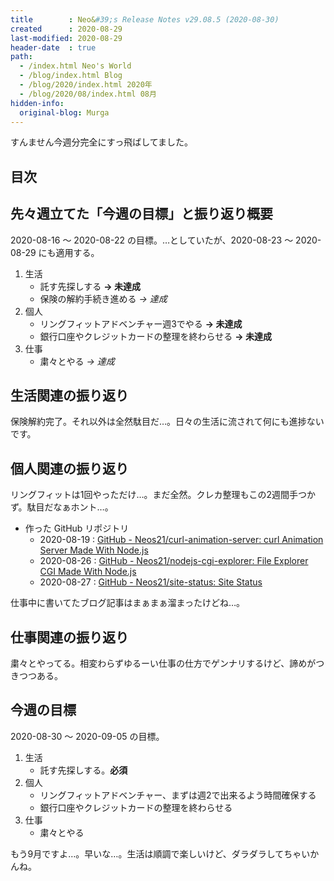 ```yaml
---
title        : Neo&#39;s Release Notes v29.08.5 (2020-08-30)
created      : 2020-08-29
last-modified: 2020-08-29
header-date  : true
path:
  - /index.html Neo's World
  - /blog/index.html Blog
  - /blog/2020/index.html 2020年
  - /blog/2020/08/index.html 08月
hidden-info:
  original-blog: Murga
---
```


すんません今週分完全にすっ飛ばしてました。

## 目次

## 先々週立てた「今週の目標」と振り返り概要

2020-08-16 ～ 2020-08-22 の目標。…としていたが、2020-08-23 ～ 2020-08-29 にも適用する。

1. 生活
    - 託す先探しする __→ 未達成__
    - 保険の解約手続き進める _→ 達成_
2. 個人
    - リングフィットアドベンチャー週3でやる __→ 未達成__
    - 銀行口座やクレジットカードの整理を終わらせる __→ 未達成__
3. 仕事
    - 粛々とやる _→ 達成_

## 生活関連の振り返り

保険解約完了。それ以外は全然駄目だ…。日々の生活に流されて何にも進捗ないです。

## 個人関連の振り返り

リングフィットは1回やっただけ…。まだ全然。クレカ整理もこの2週間手つかず。駄目だなぁホント…。

- 作った GitHub リポジトリ
  - 2020-08-19 : [GitHub - Neos21/curl-animation-server: curl Animation Server Made With Node.js](https://github.com/Neos21/curl-animation-server)
  - 2020-08-26 : [GitHub - Neos21/nodejs-cgi-explorer: File Explorer CGI Made With Node.js](https://github.com/Neos21/nodejs-cgi-explorer)
  - 2020-08-27 : [GitHub - Neos21/site-status: Site Status](https://github.com/Neos21/site-status)

仕事中に書いてたブログ記事はまぁまぁ溜まったけどね…。

## 仕事関連の振り返り

粛々とやってる。相変わらずゆるーい仕事の仕方でゲンナリするけど、諦めがつきつつある。

## 今週の目標

2020-08-30 ～ 2020-09-05 の目標。

1. 生活
    - 託す先探しする。__必須__
2. 個人
    - リングフィットアドベンチャー、まずは週2で出来るよう時間確保する
    - 銀行口座やクレジットカードの整理を終わらせる
3. 仕事
    - 粛々とやる

もう9月ですよ…。早いな…。生活は順調で楽しいけど、ダラダラしてちゃいかんね。
